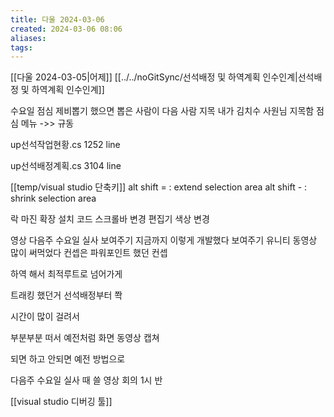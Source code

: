 ```yaml
---
title: 다울 2024-03-06
created: 2024-03-06 08:06
aliases: 
tags:
---
```

[[다울 2024-03-05|어제]]
[[../../noGitSync/선석배정 및 하역계획 인수인계|선석배정 및 하역계획 인수인계]]

수요일 점심
제비뽑기 했으면 뽑은 사람이 다음 사람 지목
내가 김치수 사원님 지목함
점심 메뉴 ->> 규동

up선석작업현황.cs
1252 line

up선석배정계획.cs
3104 line

[[temp/visual studio 단축키]]
alt shift = : extend selection area
alt shift - : shrink selection area

락 마진 확장 설치
코드 스크롤바 변경
편집기 색상 변경


영상 다음주 수요일 실사 보여주기
지금까지 이렇게 개발했다 보여주기
유니티 동영상 많이 써먹었다
컨셉은 파워포인트 했던 컨셉

하역 해서 최적루트로 넘어가게


트래킹
했던거
선석배정부터 쫙

시간이 많이 걸려서

부분부분 떠서
예전처럼
화면 동영상 캡쳐

되면 하고 안되면 예전 방법으로

다음주 수요일 실사 때 쓸 영상 
회의 1시 반

[[visual studio 디버깅 툴]]